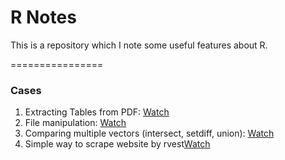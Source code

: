 # R Notes

This is a repository which I note some useful features about R.

================
### Cases

1. Extracting Tables from PDF: [Watch](https://github.com/r3dmaohong/R-Memo/tree/master/1.%20Extracting%20Tables%20from%20PDF)
2. File manipulation: [Watch](https://github.com/r3dmaohong/R-Memo/tree/master/2.%20File%20manipulation)
3. Comparing multiple vectors (intersect, setdiff, union): [Watch](https://github.com/r3dmaohong/R_Notes/tree/master/3.%20Comparing%20multiple%20vectors%20(intersect%2C%20setdiff%2C%20union))
4. Simple way to scrape website by rvest[Watch](https://github.com/r3dmaohong/R_Notes/tree/master/4.%20Simple%20way%20to%20scrape%20website%20by%20rvest)